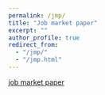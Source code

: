 ```yaml
---
permalink: /jmp/
title: "Job market paper"
excerpt: ""
author_profile: true
redirect_from: 
  - "/jmp/"
  - "/jmp.html"
---
```


[job market paper](https://www.dropbox.com/s/nw18ktj8nbcdznv/lombardi_jmp.pdf?dl=0)


